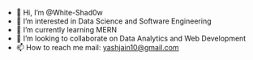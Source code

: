 - 👋 Hi, I’m @White-Shad0w
- 👀 I’m interested in Data Science and Software Engineering
- 🌱 I’m currently learning MERN
- 💞️ I’m looking to collaborate on Data Analytics and Web Development
- 📫 How to reach me mail: yashjain10@gmail.com

<!---
White-Shad0w/White-Shad0w is a ✨ special ✨ repository because its `README.md` (this file) appears on your GitHub profile.
You can click the Preview link to take a look at your changes.
--->
